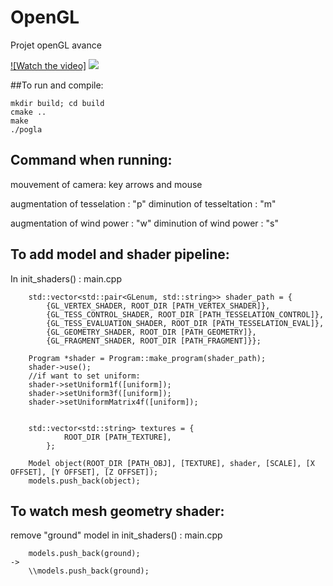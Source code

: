 # OpenGL
Projet openGL avance

[![Watch the video]]( https://youtu.be/366bbG41iAc)
![](https://img.youtube.com/vi/366bbG41iAc/maxresdefault.jpg)

##To run and compile:
```
mkdir build; cd build
cmake ..
make
./pogla
```

## Command when running:

mouvement of camera: key arrows and mouse

augmentation of tesselation : "p"
diminution of tesseltation : "m"

augmentation of wind power : "w"
diminution of wind power : "s"


## To add model and shader pipeline:
In init\_shaders() : main.cpp

```
    std::vector<std::pair<GLenum, std::string>> shader_path = {
        {GL_VERTEX_SHADER, ROOT_DIR [PATH_VERTEX_SHADER]},
        {GL_TESS_CONTROL_SHADER, ROOT_DIR [PATH_TESSELATION_CONTROL]},
        {GL_TESS_EVALUATION_SHADER, ROOT_DIR [PATH_TESSELATION_EVAL]},
        {GL_GEOMETRY_SHADER, ROOT_DIR [PATH_GEOMETRY]},
        {GL_FRAGMENT_SHADER, ROOT_DIR [PATH_FRAGMENT]}};

    Program *shader = Program::make_program(shader_path);
    shader->use();
    //if want to set uniform:
    shader->setUniform1f([uniform]);
    shader->setUniform3f([uniform]);
    shader->setUniformMatrix4f([uniform]);


    std::vector<std::string> textures = {
            ROOT_DIR [PATH_TEXTURE],
        };

    Model object(ROOT_DIR [PATH_OBJ], [TEXTURE], shader, [SCALE], [X OFFSET], [Y OFFSET], [Z OFFSET]);
    models.push_back(object);

```


## To watch mesh geometry shader:
remove "ground" model in init\_shaders() : main.cpp
```
    models.push_back(ground);
->
    \\models.push_back(ground);
```
